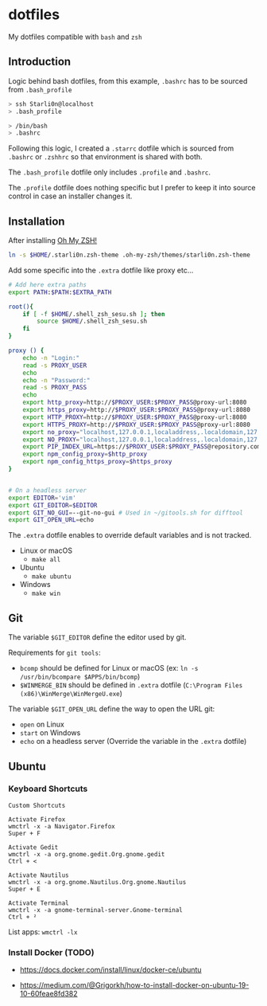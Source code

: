 # dotfiles
My dotfiles compatible with `bash` and `zsh`

## Introduction

Logic behind bash dotfiles, from this example, `.bashrc` has to be sourced from `.bash_profile`
```sh
> ssh Starli0n@localhost
> .bash_profile

> /bin/bash
> .bashrc
```

Following this logic, I created a `.starrc` dotfile which is sourced from `.bashrc` or `.zshhrc` so that environment is shared with both.

The `.bash_profile` dotfile only includes `.profile` and `.bashrc`.

The `.profile` dotfile does nothing specific but I prefer to keep it into source control in case an installer changes it.


## Installation

After installing [Oh My ZSH!](https://ohmyz.sh)

```sh
ln -s $HOME/.starli0n.zsh-theme .oh-my-zsh/themes/starli0n.zsh-theme
```

Add some specific into the `.extra` dotfile like proxy etc...
```sh
# Add here extra paths
export PATH:$PATH:$EXTRA_PATH

root(){
    if [ -f $HOME/.shell_zsh_sesu.sh ]; then
        source $HOME/.shell_zsh_sesu.sh
    fi
}

proxy () {
	echo -n "Login:"
	read -s PROXY_USER
	echo
	echo -n "Password:"
	read -s PROXY_PASS
	echo
	export http_proxy=http://$PROXY_USER:$PROXY_PASS@proxy-url:8080
	export https_proxy=http://$PROXY_USER:$PROXY_PASS@proxy-url:8080
	export HTTP_PROXY=http://$PROXY_USER:$PROXY_PASS@proxy-url:8080
	export HTTPS_PROXY=http://$PROXY_USER:$PROXY_PASS@proxy-url:8080
	export no_proxy="localhost,127.0.0.1,localaddress,.localdomain,127.*,192.168.*,172.*,10.*"
	export NO_PROXY="localhost,127.0.0.1,localaddress,.localdomain,127.*,192.168.*,172.*,10.*"
	export PIP_INDEX_URL=https://$PROXY_USER:$PROXY_PASS@repository.com
	export npm_config_proxy=$http_proxy
	export npm_config_https_proxy=$https_proxy
}


# On a headless server
export EDITOR='vim'
export GIT_EDITOR=$EDITOR
export GIT_NO_GUI=--git-no-gui # Used in ~/gitools.sh for difftool
export GIT_OPEN_URL=echo
```

The `.extra` dotfile enables to override default variables and is not tracked.

* Linux or macOS
	* `make all`
* Ubuntu
	* `make ubuntu`
* Windows
	* `make win`

## Git

The variable `$GIT_EDITOR` define the editor used by git.

Requirements for `git tools`:
- `bcomp` should be defined for Linux or macOS (ex: `ln -s /usr/bin/bcompare $APPS/bin/bcomp`)
- `$WINMERGE_BIN` should be defined in `.extra` dotfile (`C:\Program Files (x86)\WinMerge\WinMergeU.exe`)

The variable `$GIT_OPEN_URL` define the way to open the URL git:
- `open` on Linux
- `start` on Windows
- `echo` on a headless server (Override the variable in the `.extra` dotfile)

## Ubuntu

### Keyboard Shortcuts

`Custom Shortcuts`

```
Activate Firefox
wmctrl -x -a Navigator.Firefox
Super + F

Activate Gedit
wmctrl -x -a org.gnome.gedit.Org.gnome.gedit
Ctrl + <

Activate Nautilus
wmctrl -x -a org.gnome.Nautilus.Org.gnome.Nautilus
Super + E

Activate Terminal
wmctrl -x -a gnome-terminal-server.Gnome-terminal
Ctrl + ²
```

List apps: `wmctrl -lx`

### Install Docker (TODO)

- https://docs.docker.com/install/linux/docker-ce/ubuntu

- https://medium.com/@Grigorkh/how-to-install-docker-on-ubuntu-19-10-60feae8fd382

